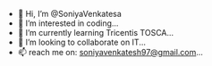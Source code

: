 - 👋 Hi, I’m @SoniyaVenkatesa
- 👀 I’m interested in coding...
- 🌱 I’m currently learning Tricentis TOSCA...
- 💞️ I’m looking to collaborate on IT...
- 📫 reach me on: soniyavenkatesh97@gmail.com...

<!---
SoniyaVenkatesa/SoniyaVenkatesa is a ✨ special ✨ repository because its `README.md` (this file) appears on your GitHub profile.
You can click the Preview link to take a look at your changes.
--->
